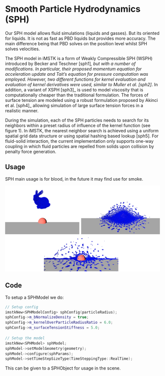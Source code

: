 # Smooth Particle Hydrodynamics (SPH)

Our SPH model allows fluid simulations (liquids and gasses). But its oriented for liquids. It is not as fast as PBD liquids but provides more accuracy. The main difference being that PBD solves on the position level whilst SPH solves velocities.

The SPH model in iMSTK is a form of Weakly Compressible SPH (WSPH) introduced by Becker and Teschner [sph1]_, but with a number of modifications. In particular, their proposed momentum equation for acceleration update and Tait’s equation for pressure computation was employed. However, two different functions for kernel evaluation and evaluation of kernel derivatives were used, similar to Muller et al. [sph2]_. In addition, a variant of XSPH [sph3]_ is used to model viscosity that is computationally cheaper than the traditional formulation. The forces of surface tension are modeled using a robust formulation proposed by Akinci et al. [sph4]_ allowing simulation of large surface tension forces in a realistic manner.

During the simulation, each of the SPH particles needs to search for its neighbors within a preset radius of influence of the kernel function (see figure 1). In iMSTK, the nearest neighbor search is achieved using a uniform spatial grid data structure or using spatial hashing based lookup [sph5]. For fluid-solid interaction, the current implementation only supports one-way coupling in which fluid particles are repelled from solids upon collision by penalty force generation.

## Usage

SPH main usage is for blood, in the future it may find use for smoke.

<p align="center">
  <img src="../media/sph.png" width="600"/>
</p>

## Code

To setup a SPHModel we do:

```cpp
// Setup config
imstkNew<SPHModelConfig> sphConfig(particleRadius);
sphConfig->m_bNormalizeDensity = true;
sphConfig->m_kernelOverParticleRadiusRatio = 6.0;
sphConfig->m_surfaceTensionStiffness = 5.0;

// Setup the model
imstkNew<SPHModel> sphModel;
sphModel->setModelGeometry(geometry);
sphModel->configure(sphParams);
sphModel->setTimeStepSizeType(TimeSteppingType::RealTime);
```

This can be given to a SPHObject for usage in the scene.